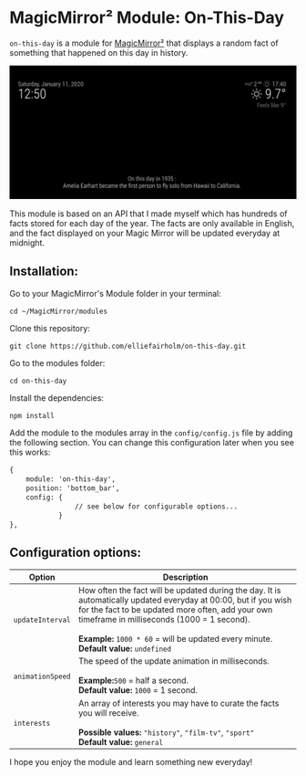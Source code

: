 # MagicMirror² Module: On-This-Day

`on-this-day` is a module for [MagicMirror²](https://magicmirror.builders/) that displays a random fact of something that happened on this day in history.

![on-this-day-example-english](images/on-this-day-example-english.png)

This module is based on an API that I made myself which has hundreds of facts stored for each day of the year.
The facts are only available in English, and the fact displayed on your Magic Mirror will be updated everyday at midnight.


## Installation:

Go to your MagicMirror's Module folder in your terminal:
````
cd ~/MagicMirror/modules
````

Clone this repository:
````
git clone https://github.com/elliefairholm/on-this-day.git
````

Go to the modules folder:
````
cd on-this-day
````

Install the dependencies:
````
npm install
````

Add the module to the modules array in the `config/config.js` file by adding the following section. You can change this configuration later when you see this works:
```
{
    module: 'on-this-day',
    position: 'bottom_bar',
    config: {
                // see below for configurable options...
            }
},
```

## Configuration options:

| Option                       | Description
| ---------------------------- | -----------
| `updateInterval`                   | How often the fact will be updated during the day. It is automatically updated everyday at 00:00, but if you wish for the fact to be updated more often, add your own timeframe in milliseconds (1000 = 1 second). <br><br> **Example:** `1000 * 60` = will be updated every minute. <br> **Default value:** `undefined`
| `animationSpeed`                 | The speed of the update animation in milliseconds. <br><br> **Example:**`500` = half a second. <br> **Default value:** `1000` = 1 second.
| `interests`                      | An array of interests you may have to curate the facts you will receive. <br><br> **Possible values:** `"history"`, `"film-tv"`, `"sport"` <br> **Default value:** `general`

I hope you enjoy the module and learn something new everyday!